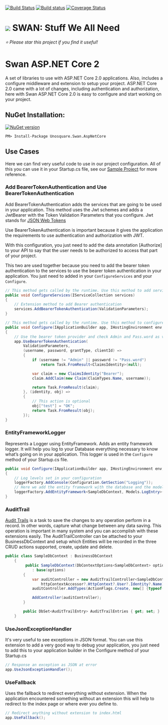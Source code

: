 [![Build Status](https://travis-ci.org/unosquare/swan-aspnetcore.svg?branch=master)](https://travis-ci.org/unosquare/swan-aspnetcore)
[![Build status](https://ci.appveyor.com/api/projects/status/q408tg5jd9bm0jak/branch/master?svg=true)](https://ci.appveyor.com/project/geoperez/swan-aspnetcore/branch/master)
[![Coverage Status](https://coveralls.io/repos/github/unosquare/swan-aspnetcore/badge.svg?branch=master)](https://coveralls.io/github/unosquare/swan-aspnetcore?branch=master)
# <img src="https://github.com/unosquare/swan/raw/master/swan-logo-32.png"></img> SWAN: Stuff We All Need

*:star: Please star this project if you find it useful!*

# Swan ASP.NET Core 2

A set of libraries to use with ASP.NET Core 2.0 applications. Also, includes a configure middleware and extension to setup your project. ASP.NET Core 2.0 came with a lot of changes, including authentication and authorization, here with Swan ASP.NET Core 2.0 is easy to configure and start working on your project.

NuGet Installation:
-------------------

[![NuGet version](https://badge.fury.io/nu/Unosquare.Swan.AspNetCore.svg)](https://badge.fury.io/nu/Unosquare.AspNetCore.Swan)

```
PM> Install-Package Unosquare.Swan.AspNetCore
```

## Use Cases

Here we can find very useful code to use in our project configuration. All of this you can use it in your Startup.cs file, see our [Sample Project](https://github.com/unosquare/swan-aspnetcore/tree/master/src/Unosquare.Swan.AspNetCore.Sample) for more reference.

### Add BearerTokenAuthentication and Use BearerTokenAuthentication

Add BearerTokenAuthentication adds the services that are going to be used in your application. This method uses the Jwt schemes and adds a JwtBearer with the Token Validation Parameters that you configure. Jwt stands for [JSON Web Tokens](https://jwt.io/introduction/)

Use BearerTokenAuthentication is important because it gives the application the requirements to use authentication and authorization with JWT.

With this configuration, you just need to add the data annotation [Authorize] to your API to say that the user needs to be authorized to access that part of your project.

This two are used together because you need to add the bearer token authentication to the services to use the bearer token authentication in your application. You just need to added in your `ConfigureServices` and your `Configure`.

```csharp
// This method gets called by the runtime. Use this method to add services to the container
public void ConfigureServices(IServiceCollection services)
{
    // Extension method to add Bearer authentication
    services.AddBearerTokenAuthentication(ValidationParameters);
}

// This method gets called by the runtime. Use this method to configure the HTTP request pipeline
public void Configure(IApplicationBuilder app, IHostingEnvironment env, ILoggerFactory loggerFactory)
{
    // Use the bearer token provider and check Admin and Pass.word as valid credentials
    app.UseBearerTokenAuthentication(
        ValidationParameters,
        (username, password, grantType, clientId) =>
        {
            if (username != "Admin" || password != "Pass.word")
                return Task.FromResult<ClaimsIdentity>(null);

            var claim = new ClaimsIdentity("Bearer");
            claim.AddClaim(new Claim(ClaimTypes.Name, username));

            return Task.FromResult(claim);
        }, (identity, obj) =>
        {
            // This action is optional
            obj["test"] = "OK";
            return Task.FromResult(obj);
        });
}
```

### EntityFrameworkLogger

Represents a Logger using EntityFramework. Adds an entity framework logger. It will help you log to your Database everything necessary to know what’s going on in your application. This logger is used in the `Configure` method of your Startup.cs file.

```csharp
public void Configure(IApplicationBuilder app, IHostingEnvironment env, ILoggerFactory loggerFactory)
{
    // Log levels set in your configuration
    loggerFactory.AddConsole(Configuration.GetSection("Logging"));
    // Here we add the entity framework with the database and the model to utilize
    loggerFactory.AddEntityFramework<SampleDbContext, Models.LogEntry>(app.ApplicationServices);
}
```

### AuditTrail

[Audit Trails](https://github.com/unosquare/ef-enterpriseextensions) is a task to save the changes to any operation perform in a record. In other words, capture what change between any data saving. This operation is important in many system and you can accomplish with these extensions easily. The AuditTrailController can be attached to your BusinessDbContext and setup which Entities will be recorded in the three CRUD actions supported, create, update and delete.

```csharp
public class SampleDbContext : BusinessDbContext
    {
         public SampleDbContext(DbContextOptions<SampleDbContext> options, IHttpContextAccessor httpContextAccessor)
            : base(options)
        {
            var auditController = new AuditTrailController<SampleDbContext, AuditTrailEntry>(this,
                httpContextAccessor?.HttpContext?.User?.Identity?.Name);
            auditController.AddTypes(ActionFlags.Create, new[] {typeof(Product)});

            AddController(auditController);
        }

        public DbSet<AuditTrailEntry> AuditTrailEntries { get; set; }
    }
```

### UseJsonExceptionHandler

It's very useful to see exceptions in JSON format. You can use this extension to add a very good way to debug your application, you just need to add this to your application builder in the Configure method of your Startup.cs

```csharp
// Response an exception as JSON at error
app.UseJsonExceptionHandler();
```

### UseFallback

Uses the fallback to redirect everything without extension. When the application encountered something without an extension this will help to redirect to the index page or where ever you define to.

```csharp
// Redirect anything without extension to index.html
app.UseFallback();
```